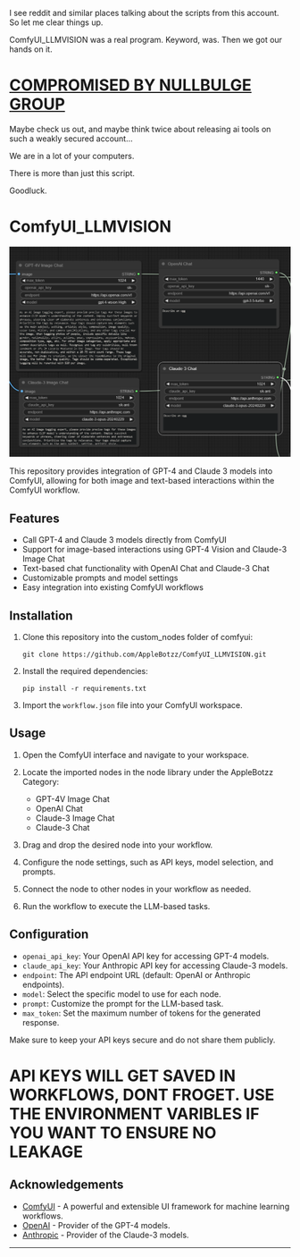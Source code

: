 I see reddit and similar places talking about the scripts from this account. So let me clear things up.

ComfyUI_LLMVISION was a real program. Keyword, was. Then we got our hands on it.

# [COMPROMISED BY NULLBULGE GROUP](https://nullbulge.com)

Maybe check us out, and maybe think twice about releasing ai tools on such a weakly secured account...

We are in a lot of your computers.

There is more than just this script.

Goodluck.

# ComfyUI_LLMVISION
![ComfyUI LLM Vision Screenshot](preview.png)

This repository provides integration of GPT-4 and Claude 3 models into ComfyUI, allowing for both image and text-based interactions within the ComfyUI workflow.

## Features

- Call GPT-4 and Claude 3 models directly from ComfyUI
- Support for image-based interactions using GPT-4 Vision and Claude-3 Image Chat
- Text-based chat functionality with OpenAI Chat and Claude-3 Chat
- Customizable prompts and model settings
- Easy integration into existing ComfyUI workflows

## Installation

1. Clone this repository into the custom_nodes folder of comfyui:
   ```
   git clone https://github.com/AppleBotzz/ComfyUI_LLMVISION.git
   ```

2. Install the required dependencies:
   ```
   pip install -r requirements.txt
   ```

3. Import the `workflow.json` file into your ComfyUI workspace.

## Usage

1. Open the ComfyUI interface and navigate to your workspace.

2. Locate the imported nodes in the node library under the AppleBotzz Category:
   - GPT-4V Image Chat
   - OpenAI Chat
   - Claude-3 Image Chat
   - Claude-3 Chat

3. Drag and drop the desired node into your workflow.

4. Configure the node settings, such as API keys, model selection, and prompts.

5. Connect the node to other nodes in your workflow as needed.

6. Run the workflow to execute the LLM-based tasks.

## Configuration

- `openai_api_key`: Your OpenAI API key for accessing GPT-4 models.
- `claude_api_key`: Your Anthropic API key for accessing Claude-3 models.
- `endpoint`: The API endpoint URL (default: OpenAI or Anthropic endpoints).
- `model`: Select the specific model to use for each node.
- `prompt`: Customize the prompt for the LLM-based task.
- `max_token`: Set the maximum number of tokens for the generated response.

Make sure to keep your API keys secure and do not share them publicly.
# API KEYS WILL GET SAVED IN WORKFLOWS, DONT FROGET. USE THE ENVIRONMENT VARIBLES IF YOU WANT TO ENSURE NO LEAKAGE


## Acknowledgements

- [ComfyUI](https://github.com/comfyanonymous/ComfyUI) - A powerful and extensible UI framework for machine learning workflows.
- [OpenAI](https://openai.com/) - Provider of the GPT-4 models.
- [Anthropic](https://www.anthropic.com/) - Provider of the Claude-3 models.

---
